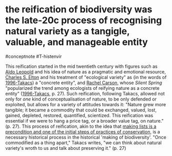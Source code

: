 # the reification of biodiversity was the late-20c process of recognising natural variety as a tangigle, valuable, and manageable entity
#conceptnote #T-histenvir 


This reification started in the mid twentieth century with figures such as [Aldo Leopold](1996-Takacs.md#Aldo%20Leopold%201887–1948) and his idea of nature as a pragmatic and emotional resource, [Charles S. Elton](1996-Takacs.md#Charles%20S%20Elton%201900–1992) and his treatment of "ecological variety" as (in the words of [1996-Takacs](1996-Takacs.md)) a "concrete entity", and [Rachel Carson](1996-Takacs.md#Rachel%20Carson%201907–64), whose *Silent Spring* "popularized the trend among ecologists of reifying nature as a concrete entity" ([1996-Takacs](1996-Takacs.md), p. 27). Such reification, following Takacs, allowed not only for *one* kind of conceptualisation of nature, to be only defended or exploited, but allows for a variety of attitudes towards it: "Nature grew more tangible; it became a commodity that could be exchanged, valued, lost, gained, depleted, restored, quantified, scientized. This reification was essential if we were to hang a price tag, or a broader value tag, on nature." (p. 27). This process of reification, akin to the idea that [making lists is a precondition and one of the initial steps of practices of conservation](making%20lists%20is%20a%20precondition%20and%20one%20of%20the%20initial%20steps%20of%20practices%20of%20conservation.md), is a necessary historical process in the historical 'making of biodiversity'. "Once commodified as a thing apart," Takacs writes, "we can think about natural variety's wroth to us and talk about preserving it." (p. 27)